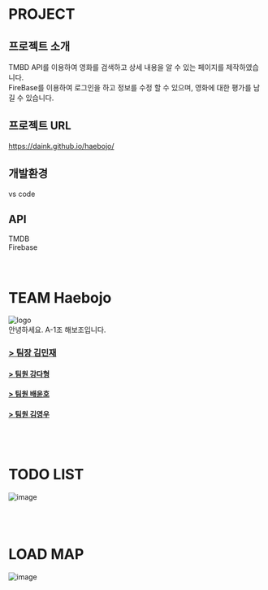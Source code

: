 # PROJECT
## 프로젝트 소개
TMBD API를 이용하여 영화를 검색하고 상세 내용을 알 수 있는 페이지를 제작하였습니다. <br/>
FireBase를 이용하여 로그인을 하고 정보를 수정 할 수 있으며, 영화에 대한 평가를 남길 수 있습니다.
## 프로젝트 URL
https://daink.github.io/haebojo/
## 개발환경
vs code
## API
TMDB <br/>
Firebase <br/>
<br/>
<br/>

# TEAM Haebojo
![logo](https://github.com/dainK/haebojo/assets/26786677/8eeb7c73-8468-4f23-b43c-84ebce6df90c)
<br/>
안녕하세요. A-1조 해보조입니다.
### [> 팀장 김민재](https://velog.io/@minjae98)
#### [> 팀원 강다형](https://dadah.tistory.com)
#### [> 팀원 배윤호](https://pachyuchepe.tistory.com)
#### [> 팀원 김영우](https://stillasever.tistory.com)
<br/>
<br/>

# TODO LIST
![image](https://github.com/dainK/haebojo/assets/26786677/a8c2e8d4-897f-4401-9fed-e88294c85729)

<br/>
<br/>

# LOAD MAP
![image](https://github.com/dainK/haebojo/assets/26786677/bd26903e-cd78-4a41-aeca-af62640127df)

<br/>
<br/>
